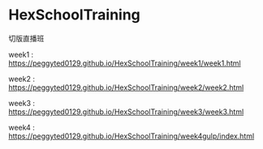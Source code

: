# HexSchoolTraining
切版直播班

week1 : https://peggyted0129.github.io/HexSchoolTraining/week1/week1.html

week2 : https://peggyted0129.github.io/HexSchoolTraining/week2/week2.html

week3 : https://peggyted0129.github.io/HexSchoolTraining/week3/week3.html

week4 : https://peggyted0129.github.io/HexSchoolTraining/week4gulp/index.html
